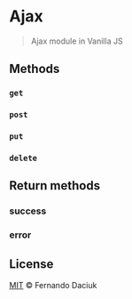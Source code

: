 # Ajax
> Ajax module in Vanilla JS

## Methods

### `get`

### `post`

### `put`

### `delete`

## Return methods

### success

### error

## License

[MIT](https://github.com/fdaciuk/ajax/blob/master/LICENSE) © Fernando Daciuk